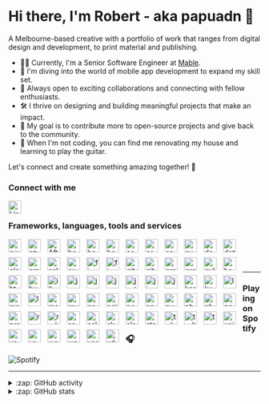 # Hi there, I'm Robert - aka papuadn 👋

A Melbourne-based creative with a portfolio of work that ranges from digital design and development, to print material and publishing. 

- 👨‍💼 Currently, I'm a Senior Software Engineer at [Mable][mable].
- 🌱 I'm diving into the world of mobile app development to expand my skill set.
- 🤝 Always open to exciting collaborations and connecting with fellow enthusiasts.
- 🛠️ I thrive on designing and building meaningful projects that make an impact.
- 🥅 My goal is to contribute more to open-source projects and give back to the community.
- 🎸 When I'm not coding, you can find me renovating my house and learning to play the guitar.

Let's connect and create something amazing together! 🚀

### Connect with me

<a href="https://www.linkedin.com/in/papuadn/" target="_blank">
  <img align="left" alt="LinkedIn" width="26px" src="https://cdn.jsdelivr.net/gh/devicons/devicon/icons/linkedin/linkedin-original.svg" style="padding-right:10px;" />
</a>

<br />

### Frameworks, languages, tools and services

<img align="left" src="https://cdn.jsdelivr.net/gh/devicons/devicon@latest/icons/amazonwebservices/amazonwebservices-original-wordmark.svg" alt="aws" width="26px" style="padding: 0 10px 10px 0;" />
<img align="left" src="https://cdn.jsdelivr.net/gh/devicons/devicon/icons/azure/azure-original.svg" alt="azure" width="26px" style="padding: 0 10px 10px 0;" />
<img align="left" src="https://cdn.jsdelivr.net/gh/devicons/devicon/icons/aftereffects/aftereffects-original.svg" alt="AfterEffects" width="26px" style="padding-right:10px;" />
<img align="left" src="https://cdn.jsdelivr.net/gh/devicons/devicon/icons/babel/babel-original.svg" alt="babel" width="26px" style="padding: 0 10px 10px 0;" />
<img align="left" src="https://cdn.jsdelivr.net/gh/devicons/devicon/icons/bash/bash-original.svg" alt="babel" width="26px" style="padding: 0 10px 10px 0;" />
<img align="left" src="https://cdn.jsdelivr.net/gh/devicons/devicon/icons/bootstrap/bootstrap-plain.svg" alt="bootstrap" width="26px" style="padding: 0 10px 10px 0;" />
<img align="left" src="https://cdn.jsdelivr.net/gh/devicons/devicon/icons/confluence/confluence-original.svg" alt="confluence" width="26px" style="padding: 0 10px 10px 0;" />
<img align="left" src="https://cdn.jsdelivr.net/gh/devicons/devicon/icons/csharp/csharp-original.svg" alt="csharp" width="26px" style="padding: 0 10px 10px 0;" />
<img align="left" src="https://cdn.jsdelivr.net/gh/devicons/devicon/icons/css3/css3-original.svg" alt="css3" width="26px" style="padding: 0 10px 10px 0;" />
<img align="left" src="https://cdn.jsdelivr.net/gh/devicons/devicon@latest/icons/cypressio/cypressio-original.svg" alt="cypress" width="26px" style="padding: 0 10px 10px 0;" />
<img align="left" src="https://cdn.jsdelivr.net/gh/devicons/devicon/icons/docker/docker-original.svg" alt="docker" width="26px" style="padding: 0 10px 10px 0;" />
<img align="left" src="https://cdn.jsdelivr.net/gh/devicons/devicon/icons/dot-net/dot-net-original.svg" alt="dotnet" width="26px" style="padding: 0 10px 10px 0;" />
<img align="left" src="https://cdn.jsdelivr.net/gh/devicons/devicon/icons/electron/electron-original.svg" alt="electron" width="26px" style="padding: 0 10px 10px 0;" />
<img align="left" src="https://cdn.jsdelivr.net/gh/devicons/devicon/icons/ember/ember-original-wordmark.svg" alt="ember" width="26px" style="padding: 0 10px 10px 0;" />
<img align="left" src="https://cdn.jsdelivr.net/gh/devicons/devicon@latest/icons/eslint/eslint-original.svg" alt="eslint" width="26px" style="padding: 0 10px 10px 0;" />
<img align="left" src="https://cdn.jsdelivr.net/gh/devicons/devicon/icons/express/express-original.svg" alt="express" width="26px" style="padding: 0 10px 10px 0;" />
<img align="left" src="https://cdn.jsdelivr.net/gh/devicons/devicon/icons/figma/figma-original.svg" alt="figma" width="26px" style="padding: 0 10px 10px 0;" />
<img align="left" src="https://cdn.jsdelivr.net/gh/devicons/devicon/icons/firebase/firebase-plain.svg" alt="firebase" width="26px" style="padding: 0 10px 10px 0;" />
<img align="left" src="https://cdn.jsdelivr.net/gh/devicons/devicon/icons/git/git-original.svg" alt="git" width="26px" style="padding: 0 10px 10px 0;" />
<img align="left" src="https://cdn.jsdelivr.net/gh/devicons/devicon/icons/github/github-original.svg" alt="github" width="26px" style="padding-right:10px;" />
<img align="left" src="https://cdn.jsdelivr.net/gh/devicons/devicon/icons/grafana/grafana-original.svg" alt="grafana" width="26px" style="padding: 0 10px 10px 0;" />
<img align="left" src="https://cdn.jsdelivr.net/gh/devicons/devicon/icons/graphql/graphql-plain.svg" alt="graphql" width="26px" style="padding-right:10px;" />
<img align="left" src="https://cdn.jsdelivr.net/gh/devicons/devicon/icons/gulp/gulp-plain.svg" alt="gulp" width="26px" style="padding: 0 10px 10px 0;" />
<img align="left" src="https://cdn.jsdelivr.net/gh/devicons/devicon@latest/icons/homebrew/homebrew-original.svg" alt="homebrew" width="26px" style="padding: 0 10px 10px 0;" />
<img align="left" src="https://cdn.jsdelivr.net/gh/devicons/devicon/icons/html5/html5-original.svg" alt="html5" width="26px" style="padding: 0 10px 10px 0;" />
<img align="left" src="https://cdn.jsdelivr.net/gh/devicons/devicon/icons/hugo/hugo-original-wordmark.svg" alt="hugo" width="26px" style="padding: 0 10px 10px 0;" />
<img align="left" src="https://cdn.jsdelivr.net/gh/devicons/devicon/icons/illustrator/illustrator-line.svg" alt="illustrator" width="26px" style="padding: 0 10px 10px 0;" />
<img align="left" src="https://cdn.jsdelivr.net/gh/devicons/devicon@latest/icons/jasmine/jasmine-original.svg" alt="jasmine" width="26px" style="padding: 0 10px 10px 0;" />
<img align="left" src="https://cdn.jsdelivr.net/gh/devicons/devicon/icons/javascript/javascript-original.svg" alt="javascript" width="26px" style="padding: 0 10px 10px 0;" />
<img align="left" src="https://cdn.jsdelivr.net/gh/devicons/devicon/icons/jenkins/jenkins-original.svg" alt="jenkins" width="26px" style="padding: 0 10px 10px 0;" />
<img align="left" src="https://cdn.jsdelivr.net/gh/devicons/devicon/icons/jest/jest-plain.svg" alt="jest" width="26px" style="padding: 0 10px 10px 0;" />
<img align="left" src="https://cdn.jsdelivr.net/gh/devicons/devicon/icons/jira/jira-original.svg" alt="jira" width="26px" style="padding: 0 10px 10px 0;" />
<img align="left" src="https://cdn.jsdelivr.net/gh/devicons/devicon/icons/jquery/jquery-original.svg" alt="jquery" width="26px" style="padding: 0 10px 10px 0;" />
<img align="left" src="https://cdn.jsdelivr.net/gh/devicons/devicon/icons/karma/karma-original.svg" alt="karma" width="26px" style="padding: 0 10px 10px 0;" />
<img align="left" src="https://cdn.jsdelivr.net/gh/devicons/devicon/icons/kubernetes/kubernetes-plain.svg" alt="kubernetes" width="26px" style="padding: 0 10px 10px 0;" />
<img align="left" src="https://cdn.jsdelivr.net/gh/devicons/devicon/icons/less/less-plain-wordmark.svg" alt="less" width="26px" style="padding: 0 10px 10px 0;" />
<img align="left" src="https://cdn.jsdelivr.net/gh/devicons/devicon/icons/materialui/materialui-original.svg" alt="materialize" width="26px" style="padding: 0 10px 10px 0;" />
<img align="left" src="https://cdn.jsdelivr.net/gh/devicons/devicon/icons/lua/lua-original.svg" alt="lua" width="26px" style="padding: 0 10px 10px 0;" />
<img align="left" src="https://cdn.jsdelivr.net/gh/devicons/devicon/icons/mocha/mocha-plain.svg" alt="mocha" width="26px" style="padding: 0 10px 10px 0;" />
<img align="left" src="https://cdn.jsdelivr.net/gh/devicons/devicon/icons/mysql/mysql-original.svg" alt="mysql" width="26px" style="padding: 0 10px 10px 0;" />
<img align="left" src="https://cdn.jsdelivr.net/gh/devicons/devicon/icons/nextjs/nextjs-original-wordmark.svg" alt="nextjs" width="26px" style="padding: 0 10px 10px 0;" />
<img align="left" src="https://cdn.jsdelivr.net/gh/devicons/devicon/icons/nginx/nginx-original.svg" alt="nginx" width="26px" style="padding: 0 10px 10px 0;" />
<img align="left" src="https://cdn.jsdelivr.net/gh/devicons/devicon/icons/nodejs/nodejs-original.svg" alt="nodejs" width="26px" style="padding: 0 10px 10px 0;" />
<img align="left" src="https://cdn.jsdelivr.net/gh/devicons/devicon/icons/npm/npm-original-wordmark.svg" alt="npm" width="26px" style="padding: 0 10px 10px 0;" />
<img align="left" src="https://cdn.jsdelivr.net/gh/devicons/devicon/icons/nuget/nuget-original-wordmark.svg" alt="nuget" width="26px" style="padding: 0 10px 10px 0;" />
<img align="left" src="https://cdn.jsdelivr.net/gh/devicons/devicon/icons/photoshop/photoshop-line.svg" alt="photoshop" width="26px" style="padding: 0 10px 10px 0;" />
<img align="left" src="https://cdn.jsdelivr.net/gh/devicons/devicon/icons/php/php-original.svg" alt="php" width="26px" style="padding: 0 10px 10px 0;" />
<img align="left" src="https://cdn.jsdelivr.net/gh/devicons/devicon/icons/postgresql/postgresql-original-wordmark.svg" alt="postgresql" width="26px" style="padding: 0 10px 10px 0;" />
<img align="left" src="https://cdn.jsdelivr.net/gh/devicons/devicon/icons/prometheus/prometheus-original-wordmark.svg" alt="prometheus" width="26px" style="padding: 0 10px 10px 0;" />
<img align="left" src="https://cdn.jsdelivr.net/gh/devicons/devicon/icons/react/react-original.svg" alt="react" width="26px" style="padding: 0 10px 10px 0;" />
<img align="left" src="https://cdn.jsdelivr.net/gh/devicons/devicon/icons/redux/redux-original.svg" alt="redux" width="26px" style="padding: 0 10px 10px 0;" />
<img align="left" src="https://cdn.jsdelivr.net/gh/devicons/devicon/icons/sass/sass-original.svg" alt="sass" width="26px" style="padding: 0 10px 10px 0;" />
<img align="left" src="https://cdn.jsdelivr.net/gh/devicons/devicon/icons/selenium/selenium-original.svg" alt="selenium" width="26px" style="padding: 0 10px 10px 0;" />
<img align="left" src="https://cdn.jsdelivr.net/gh/devicons/devicon/icons/sketch/sketch-original.svg" alt="sketch" width="26px" style="padding: 0 10px 10px 0;" />
<img align="left" src="https://cdn.jsdelivr.net/gh/devicons/devicon/icons/slack/slack-original.svg" alt="slack" width="26px" style="padding: 0 10px 10px 0;" />
<img align="left" src="https://cdn.jsdelivr.net/gh/devicons/devicon/icons/storybook/storybook-original.svg" alt="storybook" width="26px" style="padding: 0 10px 10px 0;" />
<img align="left" src="https://cdn.jsdelivr.net/gh/devicons/devicon/icons/tailwindcss/tailwindcss-original-wordmark.svg" alt="tailwindcss" width="26px" style="padding: 0 10px 10px 0;" />
<img align="left" src="https://cdn.jsdelivr.net/gh/devicons/devicon/icons/trello/trello-plain-wordmark.svg" alt="trello" width="26px" style="padding: 0 10px 10px 0;" />
<img align="left" src="https://cdn.jsdelivr.net/gh/devicons/devicon/icons/typescript/typescript-original.svg" alt="typescript" width="26px" style="padding: 0 10px 10px 0;" />
<img align="left" src="https://cdn.jsdelivr.net/gh/devicons/devicon/icons/unity/unity-original.svg" alt="unity" width="26px" style="padding: 0 10px 10px 0;" />
<img align="left" src="https://cdn.jsdelivr.net/gh/devicons/devicon/icons/vagrant/vagrant-original-wordmark.svg" alt="vagrant" width="26px" style="padding: 0 10px 10px 0;" />
<img align="left" src="https://cdn.jsdelivr.net/gh/devicons/devicon/icons/vscode/vscode-original.svg" alt="vscode" width="26px"  style="padding-right:10px;" />
<img align="left" align="left" src="https://cdn.jsdelivr.net/gh/devicons/devicon/icons/webpack/webpack-plain-wordmark.svg" alt="webpack" width="26px" style="padding: 0 10px 10px 0;" />
<img align="left" src="https://cdn.jsdelivr.net/gh/devicons/devicon/icons/wordpress/wordpress-plain.svg" alt="wordpress" width="26px" style="padding: 0 10px 10px 0;" />
<img align="left" src="https://cdn.jsdelivr.net/gh/devicons/devicon/icons/yarn/yarn-original-wordmark.svg" alt="yarn" width="26px" style="padding: 0 10px 10px 0;" />
<img align="left" src="https://cdn.jsdelivr.net/gh/devicons/devicon/icons/xd/xd-line.svg" alt="xd" width="26px" style="padding: 0 10px 10px 0;" />

<br /><br /><br />
  
---

### Playing on Spotify 🎧 

<picture>
    <source
      media="(prefers-color-scheme: light), (prefers-color-scheme: no-preference)"
      srcset="https://spotify-github-readme-papuadn.vercel.app/api?theme=light&scan=true&rainbow=true"
    />
    <source
      media="(prefers-color-scheme: dark)"
      srcset="https://spotify-github-readme-papuadn.vercel.app/api?theme=dark&scan=true&rainbow=true"
    />
    <img alt="Spotify">
</picture>

---

<details>
  <summary>:zap: GitHub activity</summary>
  
<!--START_SECTION:activity-->
1. ❗ Opened issue [#32973](https://github.com/timburgan/timburgan/issues/32973) in [timburgan/timburgan](https://github.com/timburgan/timburgan)
<!--END_SECTION:activity-->

</details>

<details>
  <summary>:zap: GitHub stats</summary>

<img align="left" alt="papuadn's GitHub Stats" src="https://github-readme-stats-papuadn.vercel.app/api?username=papuadn&count_private=true&show_icons=true&theme=material-palenight&hide_border=true&custom_title=papuadn" />

</details>


[mable]: https://www.mable.com.au/
